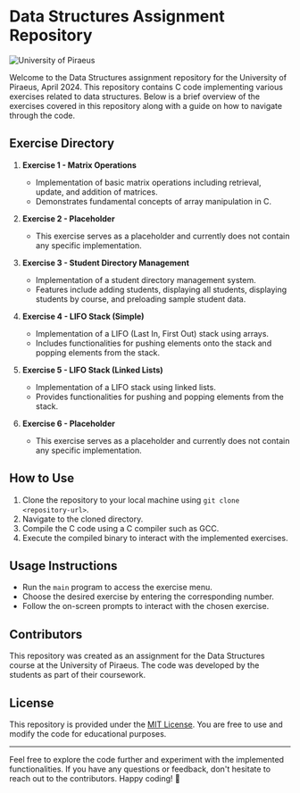 # Data Structures Assignment Repository

![University of Piraeus](https://upload.wikimedia.org/wikipedia/en/7/7e/UNIPI.jpg)

Welcome to the Data Structures assignment repository for the University of Piraeus, April 2024. This repository contains C code implementing various exercises related to data structures. Below is a brief overview of the exercises covered in this repository along with a guide on how to navigate through the code.

## Exercise Directory

1. **Exercise 1 - Matrix Operations**
   - Implementation of basic matrix operations including retrieval, update, and addition of matrices.
   - Demonstrates fundamental concepts of array manipulation in C.

2. **Exercise 2 - Placeholder**
   - This exercise serves as a placeholder and currently does not contain any specific implementation.

3. **Exercise 3 - Student Directory Management**
   - Implementation of a student directory management system.
   - Features include adding students, displaying all students, displaying students by course, and preloading sample student data.

4. **Exercise 4 - LIFO Stack (Simple)**
   - Implementation of a LIFO (Last In, First Out) stack using arrays.
   - Includes functionalities for pushing elements onto the stack and popping elements from the stack.

5. **Exercise 5 - LIFO Stack (Linked Lists)**
   - Implementation of a LIFO stack using linked lists.
   - Provides functionalities for pushing and popping elements from the stack.

6. **Exercise 6 - Placeholder**
   - This exercise serves as a placeholder and currently does not contain any specific implementation.

## How to Use

1. Clone the repository to your local machine using `git clone <repository-url>`.
2. Navigate to the cloned directory.
3. Compile the C code using a C compiler such as GCC.
4. Execute the compiled binary to interact with the implemented exercises.

## Usage Instructions

- Run the `main` program to access the exercise menu.
- Choose the desired exercise by entering the corresponding number.
- Follow the on-screen prompts to interact with the chosen exercise.

## Contributors

This repository was created as an assignment for the Data Structures course at the University of Piraeus. The code was developed by the students as part of their coursework.

## License

This repository is provided under the [MIT License](LICENSE). You are free to use and modify the code for educational purposes.

---

Feel free to explore the code further and experiment with the implemented functionalities. If you have any questions or feedback, don't hesitate to reach out to the contributors. Happy coding! 🚀
